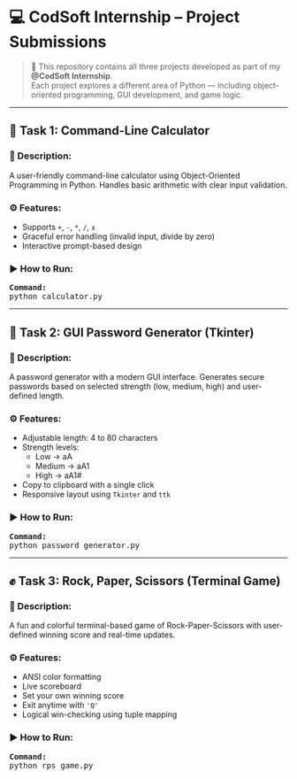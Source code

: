 # 💻 CodSoft Internship – Project Submissions

> 🚀 This repository contains all three projects developed as part of my **@CodSoft Internship**.  
Each project explores a different area of Python — including object-oriented programming, GUI development, and game logic.

---

## 🧮 Task 1: Command-Line Calculator

### 📌 Description:
A user-friendly command-line calculator using Object-Oriented Programming in Python. Handles basic arithmetic with clear input validation.

### ⚙️ Features:
- Supports `+`, `-`, `*`, `/`, `x`
- Graceful error handling (invalid input, divide by zero)
- Interactive prompt-based design

### ▶️ How to Run:
<pre>
<b>Command:</b>
python calculator.py
</pre>


---

## 🔐 Task 2: GUI Password Generator (Tkinter)

### 📌 Description:
A password generator with a modern GUI interface. Generates secure passwords based on selected strength (low, medium, high) and user-defined length.

### ⚙️ Features:
- Adjustable length: 4 to 80 characters
- Strength levels:
  - Low → aA
  - Medium → aA1
  - High → aA1#
- Copy to clipboard with a single click
- Responsive layout using `Tkinter` and `ttk`

### ▶️ How to Run:
<pre>
<b>Command:</b>
python password_generator.py
</pre>


---

## ✊ Task 3: Rock, Paper, Scissors (Terminal Game)

### 📌 Description:
A fun and colorful terminal-based game of Rock-Paper-Scissors with user-defined winning score and real-time updates.

### ⚙️ Features:
- ANSI color formatting
- Live scoreboard
- Set your own winning score
- Exit anytime with `'Q'`
- Logical win-checking using tuple mapping

### ▶️ How to Run:
<pre>
<b>Command:</b>
python rps_game.py
</pre>



